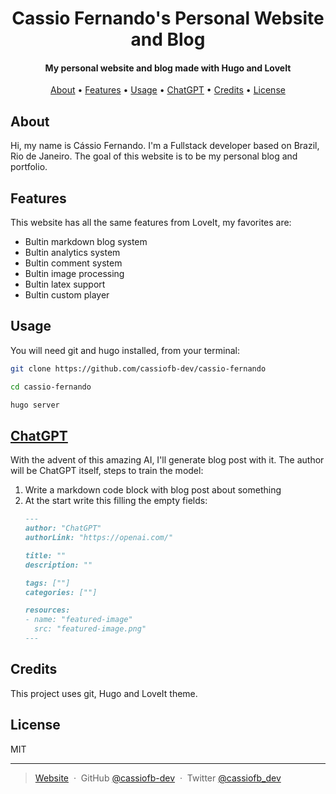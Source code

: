 <h1 align="center">
  Cassio Fernando's Personal Website and Blog
</h1>

<h4 align="center">My personal website and blog made with Hugo and LoveIt</h4>

<p align="center">
  <a href="#about">About</a> •
  <a href="#features">Features</a> •
  <a href="#usage">Usage</a> •
  <a href="#chatgpt">ChatGPT</a> •
  <a href="#credits">Credits</a> •
  <a href="#license">License</a>
</p>

## About

Hi, my name is Cássio Fernando. I'm a Fullstack developer based on Brazil, Rio de Janeiro. The goal of this website is to be my personal blog and portfolio.

## Features

This website has all the same features from LoveIt, my favorites are:

- Bultin markdown blog system
- Bultin analytics system
- Bultin comment system
- Bultin image processing
- Bultin latex support
- Bultin custom player

## Usage

You will need git and hugo installed, from your terminal:

```sh
git clone https://github.com/cassiofb-dev/cassio-fernando

cd cassio-fernando

hugo server
```

## [ChatGPT](https://chat.openai.com/chat)

With the advent of this amazing AI, I'll generate blog post with it. The author will be ChatGPT itself, steps to train the model:

1. Write a markdown code block with blog post about something
2. At the start write this filling the empty fields:
    ```md
    ---
    author: "ChatGPT"
    authorLink: "https://openai.com/"

    title: ""
    description: ""

    tags: [""]
    categories: [""]

    resources:
    - name: "featured-image"
      src: "featured-image.png"
    ---
    ```

## Credits

This project uses git, Hugo and LoveIt theme.

## License

MIT

---

> [Website](https://cassiofernando.netlify.app/) &nbsp;&middot;&nbsp;
> GitHub [@cassiofb-dev](https://github.com/cassiofb-dev) &nbsp;&middot;&nbsp;
> Twitter [@cassiofb_dev](https://twitter.com/cassiofb_dev)